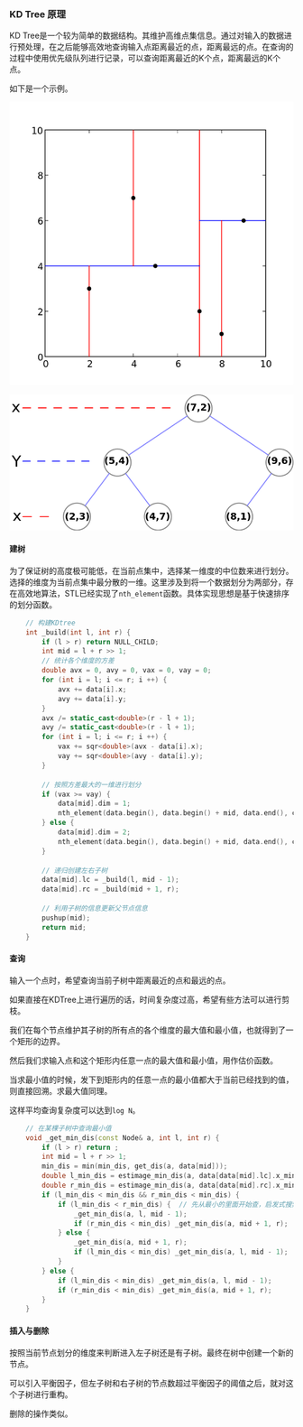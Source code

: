 ### KD Tree 原理

KD Tree是一个较为简单的数据结构。其维护高维点集信息。通过对输入的数据进行预处理，在之后能够高效地查询输入点距离最近的点，距离最远的点。在查询的过程中使用优先级队列进行记录，可以查询距离最近的K个点，距离最远的K个点。

如下是一个示例。

![](KDTree/1.png)

![](KDTree/2.png)

#### 建树

为了保证树的高度极可能低，在当前点集中，选择某一维度的中位数来进行划分。选择的维度为当前点集中最分散的一维。这里涉及到将一个数据划分为两部分，存在高效地算法，STL已经实现了`nth_element`函数。具体实现思想是基于快速排序的划分函数。

```c++
    // 构建KDtree
    int _build(int l, int r) {
        if (l > r) return NULL_CHILD;
        int mid = l + r >> 1;
       	// 统计各个维度的方差
        double avx = 0, avy = 0, vax = 0, vay = 0;
        for (int i = l; i <= r; i ++) {
            avx += data[i].x;
            avy += data[i].y;
        }
        avx /= static_cast<double>(r - l + 1);
        avy /= static_cast<double>(r - l + 1);
        for (int i = l; i <= r; i ++) {
            vax += sqr<double>(avx - data[i].x);
            vay += sqr<double>(avy - data[i].y);
        }
      	
      	// 按照方差最大的一维进行划分
        if (vax >= vay) {
            data[mid].dim = 1;
            nth_element(data.begin(), data.begin() + mid, data.end(), cmp1);
        } else {
            data[mid].dim = 2;
            nth_element(data.begin(), data.begin() + mid, data.end(), cmp2);
        }
				
      	// 递归创建左右子树
        data[mid].lc = _build(l, mid - 1);
        data[mid].rc = _build(mid + 1, r);
      
      	// 利用子树的信息更新父节点信息
        pushup(mid);
        return mid;
    }

```

#### 查询

输入一个点时，希望查询当前子树中距离最近的点和最远的点。

如果直接在KDTree上进行遍历的话，时间复杂度过高，希望有些方法可以进行剪枝。

我们在每个节点维护其子树的所有点的各个维度的最大值和最小值，也就得到了一个矩形的边界。

然后我们求输入点和这个矩形内任意一点的最大值和最小值，用作估价函数。

当求最小值的时候，发下到矩形内的任意一点的最小值都大于当前已经找到的值，则直接回溯。求最大值同理。

这样平均查询复杂度可以达到`log N`。

```c++
    // 在某棵子树中查询最小值
    void _get_min_dis(const Node& a, int l, int r) {
        if (l > r) return ;
        int mid = l + r >> 1;
        min_dis = min(min_dis, get_dis(a, data[mid]));
        double l_min_dis = estimage_min_dis(a, data[data[mid].lc].x_min, data[data[mid].lc].x_max, data[data[mid].lc].y_min, data[data[mid].lc].x_max);
        double r_min_dis = estimage_min_dis(a, data[data[mid].rc].x_min, data[data[mid].rc].x_max,data[data[mid].rc].y_min, data[data[mid].rc].x_max);
        if (l_min_dis < min_dis && r_min_dis < min_dis) {
            if (l_min_dis < r_min_dis) {  // 先从最小的里面开始查，启发式搜索
                _get_min_dis(a, l, mid - 1);
                if (r_min_dis < min_dis) _get_min_dis(a, mid + 1, r);
            } else {
                _get_min_dis(a, mid + 1, r);
                if (l_min_dis < min_dis) _get_min_dis(a, l, mid - 1);
            }
        } else {
            if (l_min_dis < min_dis) _get_min_dis(a, l, mid - 1);
            if (r_min_dis < min_dis) _get_min_dis(a, mid + 1, r);
        }
    }
```

#### 插入与删除

按照当前节点划分的维度来判断进入左子树还是有子树。最终在树中创建一个新的节点。

可以引入平衡因子，但左子树和右子树的节点数超过平衡因子的阈值之后，就对这个子树进行重构。

删除的操作类似。



